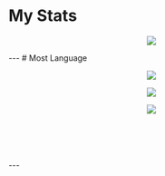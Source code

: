 # My Stats
<p align="center"><a href="#">
  <img src="https://github-readme-stats.vercel.app/api?username=AIPTU3110&show_icons=true&include_all_commits=true&line_height=33&count_private=true&theme=nord" />
</a></p>
---
# Most Language
<p align="center"><a href="#">
  <img src="https://github-readme-stats.vercel.app/api/top-langs?username=AIPTU3110&langs_count=4&count_private=true&theme=nord" />
</a></p>
<p align="center"><a href="#">
  <img src="https://img.shields.io/badge/-PHP-2e3440?logoColor=81a1c1&logo=PHP" />
</a></p>
<p align="center"><a href="#">
  <img src="https://github-profile-trophy.vercel.app/?username=AIPTU3110&margin-w=28&margin-h=15" />
</p></a></p>
<br><br><br><br>
---